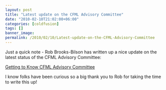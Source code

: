 ```yaml
---
layout: post
title: "Latest update on the CFML Advisory Committee"
date: "2010-02-10T21:02:00+06:00"
categories: [coldfusion]
tags: []
banner_image: 
permalink: /2010/02/10/Latest-update-on-the-CFML-Advisory-Committee
---
```


Just a quick note - Rob Brooks-Bilson has written up a nice update on the latest status of the CFML Advisory Committee: 

<a href="http://www.fusionauthority.com/community/4801-getting-to-know-the-cfml-advisory-committee.htm">Getting to Know CFML Advisory Committee</a>

I know folks have been curious so a big thank you to Rob for taking the time to write this up!